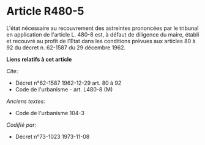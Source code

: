 # Article R480-5

L'état nécessaire au recouvrement des astreintes prononcées par le tribunal en application de l'article L. 480-8 est, à
défaut de diligence du maire, établi et recouvré au profit de l'Etat dans les conditions prévues aux articles 80 à 92 du
décret n. 62-1587 du 29 décembre 1962.

**Liens relatifs à cet article**

_Cite_:

  - Décret n°62-1587 1962-12-29 art. 80 à 92
  - Code de l'urbanisme - art. L480-8 (M)

_Anciens textes_:

  - Code de l'urbanisme 104-3

_Codifié par_:

  - Décret n°73-1023 1973-11-08
